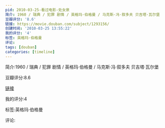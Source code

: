 ```yaml
---
pid: 2010-03-25-看过电影-处女泉
简介: 1960 / 瑞典 / 犯罪 剧情 / 英格玛·伯格曼 / 马克斯·冯·叙多夫 贝吉塔·瓦尔堡
豆瓣评分: '8.6'
链接: https://movie.douban.com/subject/1293156/
创建时间: '2010-03-25 13:55:22'
我的评分: '4'
标签: 英格玛·伯格曼
评论:
tags: [douban]
categories: [timeline]
---
```

简介:1960 / 瑞典 / 犯罪 剧情 / 英格玛·伯格曼 / 马克斯·冯·叙多夫 贝吉塔·瓦尔堡

豆瓣评分:8.6

[链接](https://movie.douban.com/subject/1293156/)

我的评分:4

标签:英格玛·伯格曼

评论:

